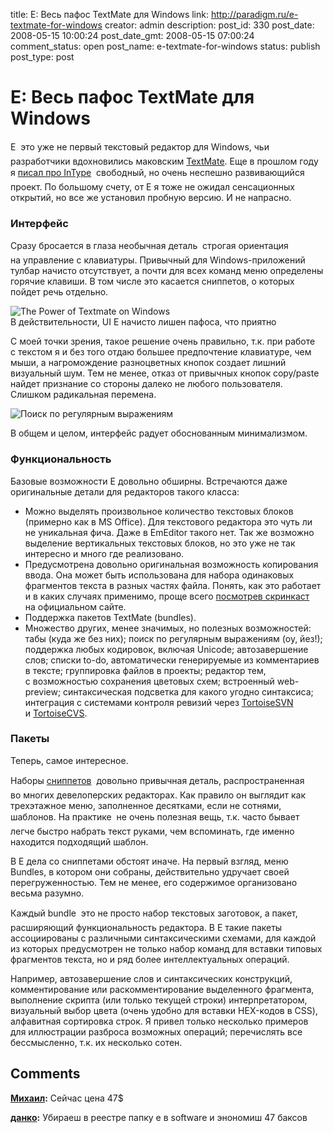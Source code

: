 title: E: Весь пафос TextMate для Windows
link: http://paradigm.ru/e-textmate-for-windows
creator: admin
description: 
post_id: 330
post_date: 2008-05-15 10:00:24
post_date_gmt: 2008-05-15 07:00:24
comment_status: open
post_name: e-textmate-for-windows
status: publish
post_type: post

# E: Весь пафос TextMate для Windows

E  это уже не первый текстовый редактор для Windows, чьи разработчики вдохновились маковским [TextMate](http://macromates.com/). Еще в прошлом году я [писал про InType](http://goodold.paradigm.ru/posts/158)  свободный, но очень неспешно развивающийся проект. По большому счету, от E я тоже не ожидал сенсационных открытий, но все же установил пробную версию. И не напрасно.

### Интерфейс

Сразу бросается в глаза необычная деталь  строгая ориентация на управление с клавиатуры. Привычный для Windows-приложений тулбар начисто отсутствует, а почти для всех команд меню определены горячие клавиши. В том числе это касается сниппетов, о которых пойдет речь отдельно.

![The Power of Textmate on Windows](/;-\)/2008/05/e_screenshot_effect_small.jpg)  
В действительности, UI E начисто лишен пафоса, что приятно

С моей точки зрения, такое решение очень правильно, т.к. при работе с текстом я и без того отдаю большее предпочтение клавиатуре, чем мыши, а нагромождение разноцветных кнопок создает лишний визуальный шум. Тем не менее, отказ от привычных кнопок copy/paste найдет признание со стороны далеко не любого пользователя. Слишком радикальная перемена.

![Поиск по регулярным выражениям](/;-\)/2008/05/e.png)

В общем и целом, интерфейс радует обоснованным минимализмом.

### Функциональность

Базовые возможности Е довольно обширны. Встречаются даже оригинальные детали для редакторов такого класса:

  * Можно выделять произвольное количество текстовых блоков (примерно как в MS Office). Для текстового редактора это чуть ли не уникальная фича. Даже в EmEditor такого нет. Так же возможно выделение вертикальных текстовых блоков, но это уже не так интересно и много где реализовано.
  * Предусмотрена довольно оригинальная возможность копирования ввода. Она может быть использована для набора одинаковых фрагментов текста в разных частях файла. Понять, как это работает и в каких случаях применимо, проще всего [посмотрев скринкаст](http://www.e-texteditor.com/) на официальном сайте.
  * Поддержка пакетов TextMate (bundles).
  * Множество других, менее значимых, но полезных возможностей: табы (куда же без них); поиск по регулярным выражениям (оу, йез!); поддержка любых кодировок, включая Unicode; автозавершение слов; списки to-do, автоматически генерируемые из комментариев в тексте; группировка файлов в проекты; редактор тем, с возможностью сохранения цветовых схем; встроенный web-preview; синтаксическая подсветка для какого угодно синтаксиса; интеграция с системами контроля ревизий через [TortoiseSVN](http://tortoisesvn.tigris.org/) и [TortoiseCVS](http://www.tortoisecvs.org/).

### Пакеты

Теперь, самое интересное.

Наборы [сниппетов](http://b23.ru/pzs)  довольно привычная деталь, распространенная во многих девелоперских редакторах. Как правило он выглядит как трехэтажное меню, заполненное десятками, если не сотнями, шаблонов. На практике  не очень полезная вещь, т.к. часто бывает легче быстро набрать текст руками, чем вспоминать, где именно находится подходящий шаблон.

В E дела со сниппетами обстоят иначе. На первый взгляд, меню Bundles, в котором они собраны, действительно удручает своей перегруженностью. Тем не менее, его содержимое организовано весьма разумно.

Каждый bundle  это не просто набор текстовых заготовок, а пакет, расширяющий функциональность редактора. В E такие пакеты ассоциированы с различными синтаксическими схемами, для каждой из которых предусмотрен не только набор команд для вставки типовых фрагментов текста, но и ряд более интеллектуальных операций.

Например, автозавершение слов и синтаксических конструкций, комментирование или раскомментирование выделенного фрагмента, выполнение скрипта (или только текущей строки) интерпретатором, визуальный выбор цвета (очень удобно для вставки HEX-кодов в CSS), алфавитная сортировка строк. Я привел только несколько примеров для иллюстрации разброса возможных операций; перечислять все бессмысленно, т.к. их несколько сотен.

## Comments

**[Михаил](#55273 "2011-05-20 09:14:18"):** Сейчас цена 47$

**[данко](#58571 "2011-09-02 10:14:59"):** Убираеш в реестре папку е в software и энономиш 47 баксов

